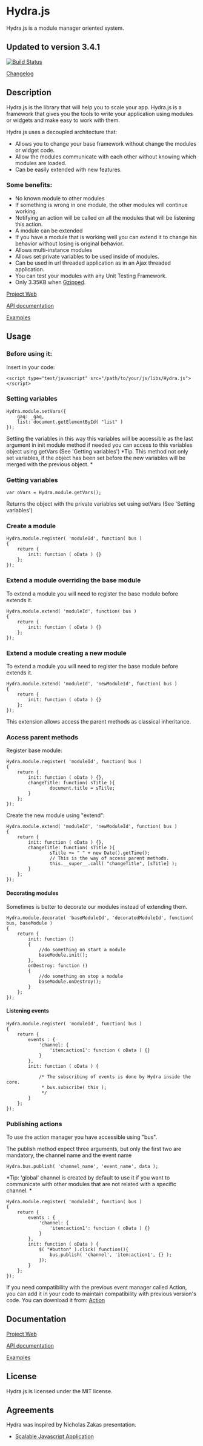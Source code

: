 # Hydra.js
Hydra.js is a module manager oriented system.

## Updated to version 3.4.1

[![Build Status](https://travis-ci.org/tcorral/Hydra.js.png)](https://travis-ci.org/tcorral/Hydra.js)

[Changelog](https://raw.github.com/tcorral/Hydra.js/master/changelog.txt)

## Description

Hydra.js is the library that will help you to scale your app.
Hydra.js is a framework that gives you the tools to write your application using modules or widgets and make easy to work with them.

Hydra.js uses a decoupled architecture that:

* Allows you to change your base framework without change the modules or widget code.
* Allow the modules communicate with each other without knowing which modules are loaded.
* Can be easily extended with new features.

### Some benefits:

* No known module to other modules
 * If something is wrong in one module, the other modules will continue working.
* Notifying an action will be called on all the modules that will be listening this action.
* A module can be extended
 * If you have a module that is working well you can extend it to change his behavior without losing is original behavior.
* Allows multi-instance modules
* Allows set private variables to be used inside of modules.
* Can be used in url threaded application as in an Ajax threaded application.
* You can test your modules with any Unit Testing Framework.
* Only 3.35KB when [Gzipped](https://github.com/tcorral/Hydra.js/raw/master/versions/hydra.min.js.gz).

[Project Web](http://tcorral.github.io/Hydra.js)

[API documentation](http://tcorral.github.io/Hydra.js/apis/Hydra.js_API_v3.3.2/index.html)

[Examples](http://tcorral.github.io/Hydra.js/#examples)

## Usage

### Before using it:
Insert in your code:

	<script type="text/javascript" src="/path/to/your/js/libs/Hydra.js"></script>

### Setting variables
	Hydra.module.setVars({
		gaq: _gaq,
		list: document.getElementById( "list" )
	});
Setting the variables in this way this variables will be accessible as the last argument in init module method if needed you can access
to this variables object using getVars (See 'Getting variables')
*Tip. This method not only set variables, if the object has been set before the new variables will be merged with the previous object. *

### Getting variables
	var oVars = Hydra.module.getVars();
Returns the object with the private variables set using setVars (See 'Setting variables')

### Create a module
	Hydra.module.register( 'moduleId', function( bus )
	{
		return {
			init: function ( oData ) {}
		};
	});

### Extend a module overriding the base module
To extend a module you will need to register the base module before extends it.

	Hydra.module.extend( 'moduleId', function( bus )
	{
		return {
			init: function ( oData ) {}
		};
	});

### Extend a module creating a new module
To extend a module you will need to register the base module before extends it.

	Hydra.module.extend( 'moduleId', 'newModuleId', function( bus )
	{
		return {
			init: function ( oData ) {}
		};
	});

This extension allows access the parent methods as classical inheritance.

### Access parent methods

Register base module:

	Hydra.module.register( 'moduleId', function( bus )
	{
		return {
			init: function ( oData ) {},
			changeTitle: function( sTitle ){
					document.title = sTitle;
			}
		};
	});

Create the new module using "extend":

	Hydra.module.extend( 'moduleId', 'newModuleId', function( bus )
	{
		return {
			init: function ( oData ) {},
			changeTitle: function( sTitle ){
					sTitle += " " + new Date().getTime();
					// This is the way of access parent methods.
					this.__super__.call( "changeTitle", [sTitle] );
			}
		};
	});

#### Decorating modules
Sometimes is better to decorate our modules instead of extending them.

    Hydra.module.decorate( 'baseModuleId', 'decoratedModuleId', function( bus, baseModule )
    {
        return {
            init: function ()
            {
                //do something on start a module
                baseModule.init();
            },
            onDestroy: function ()
            {
                //do something on stop a module
                baseModule.onDestroy();
            }
        };
    });

#### Listening events
	Hydra.module.register( 'moduleId', function( bus )
	{
		return {
			events : {
                'channel: {
                    'item:action1': function ( oData ) {}
                }
            },
			init: function ( oData ) {

				/* The subscribing of events is done by Hydra inside the core.
				 * bus.subscribe( this );
				 */
			}
		};
	});

### Publishing actions
To use the action manager you have accessible using "bus".

The publish method expect three arguments, but only the first two are mandatory, the channel name and the event name

	Hydra.bus.publish( 'channel_name', 'event_name', data );

*Tip: 'global' channel is created by default to use it if you want to communicate with other modules that are not related with a specific channel. *

	Hydra.module.register( 'moduleId', function( bus )
	{
		return {
			events : {
			    'channel: {
			        'item:action1': function ( oData ) {}
			    }
			},
			init: function ( oData ) {
                $( "#button" ).click( function(){
                    bus.publish( 'channel', 'item:action1', {} );
                });
			}
		};
	});

If you need compatibility with the previous event manager called Action, you can add it in your code to maintain compatibility with previous version's code. You can download it from: [Action](https://github.com/tcorral/Hydra_Extensions/tree/master/Sandbox) 


## Documentation

[Project Web](http://tcorral.github.io/Hydra.js)

[API documentation](http://tcorral.github.io/Hydra.js/apis/Hydra.js_API_v3.3.2/index.html)

[Examples](http://tcorral.github.io/Hydra.js/#examples)

## License

Hydra.js is licensed under the MIT license.

## Agreements

Hydra was inspired by Nicholas Zakas presentation.

* [Scalable Javascript Application](http://www.slideshare.net/nzakas/scalable-javascript-application-architecture)
